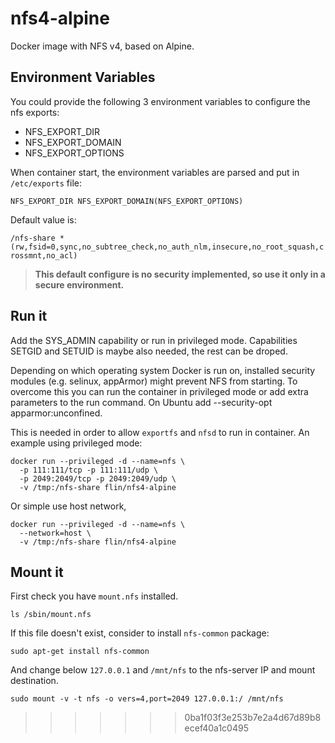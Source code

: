 # nfs4-alpine
Docker image with NFS v4, based on Alpine.

## Environment Variables

You could provide the following 3 environment variables to configure the nfs exports:

- NFS_EXPORT_DIR
- NFS_EXPORT_DOMAIN
- NFS_EXPORT_OPTIONS

When container start, the environment variables are parsed and put in `/etc/exports` file:

`NFS_EXPORT_DIR NFS_EXPORT_DOMAIN(NFS_EXPORT_OPTIONS)`

Default value is:

`/nfs-share *(rw,fsid=0,sync,no_subtree_check,no_auth_nlm,insecure,no_root_squash,crossmnt,no_acl)`

> **This default configure is no security implemented, so use it only in a secure environment.**

## Run it

Add the SYS_ADMIN capability or run in privileged mode.
Capabilities SETGID and SETUID is maybe also needed, the rest can be droped.

Depending on which operating system Docker is run on, installed security modules (e.g. selinux,
appArmor) might prevent NFS from starting. To overcome this you can run the container in privileged
mode or add extra parameters to the run command. On Ubuntu add --security-opt apparmor:unconfined. 

This is needed in order to allow `exportfs` and `nfsd` to run in container.
An example using privileged mode:

```
docker run --privileged -d --name=nfs \
  -p 111:111/tcp -p 111:111/udp \
  -p 2049:2049/tcp -p 2049:2049/udp \
  -v /tmp:/nfs-share flin/nfs4-alpine
```

Or simple use host network,

```
docker run --privileged -d --name=nfs \
  --network=host \
  -v /tmp:/nfs-share flin/nfs4-alpine
```

## Mount it

First check you have `mount.nfs` installed.

```
ls /sbin/mount.nfs
```

If this file doesn't exist, consider to install `nfs-common` package:

```
sudo apt-get install nfs-common
```

And change below `127.0.0.1` and `/mnt/nfs` to the nfs-server IP and mount destination.

```
sudo mount -v -t nfs -o vers=4,port=2049 127.0.0.1:/ /mnt/nfs
```
>>>>>>> 0ba1f03f3e253b7e2a4d67d89b8ecef40a1c0495
